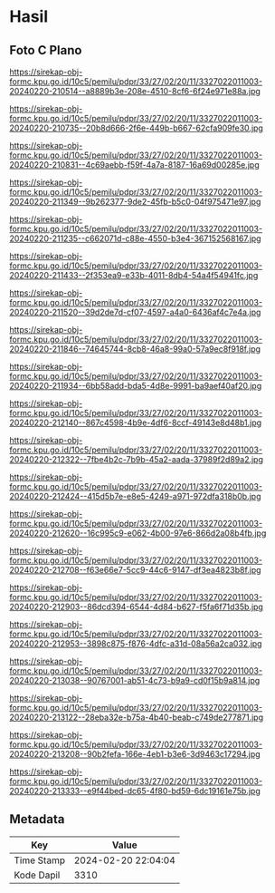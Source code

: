 # Hasil

## Foto C Plano

https://sirekap-obj-formc.kpu.go.id/10c5/pemilu/pdpr/33/27/02/20/11/3327022011003-20240220-210514--a8889b3e-208e-4510-8cf6-6f24e971e88a.jpg

https://sirekap-obj-formc.kpu.go.id/10c5/pemilu/pdpr/33/27/02/20/11/3327022011003-20240220-210735--20b8d666-2f6e-449b-b667-62cfa909fe30.jpg

https://sirekap-obj-formc.kpu.go.id/10c5/pemilu/pdpr/33/27/02/20/11/3327022011003-20240220-210831--4c69aebb-f59f-4a7a-8187-16a69d00285e.jpg

https://sirekap-obj-formc.kpu.go.id/10c5/pemilu/pdpr/33/27/02/20/11/3327022011003-20240220-211349--9b262377-9de2-45fb-b5c0-04f975471e97.jpg

https://sirekap-obj-formc.kpu.go.id/10c5/pemilu/pdpr/33/27/02/20/11/3327022011003-20240220-211235--c662071d-c88e-4550-b3e4-367152568167.jpg

https://sirekap-obj-formc.kpu.go.id/10c5/pemilu/pdpr/33/27/02/20/11/3327022011003-20240220-211433--2f353ea9-e33b-4011-8db4-54a4f54941fc.jpg

https://sirekap-obj-formc.kpu.go.id/10c5/pemilu/pdpr/33/27/02/20/11/3327022011003-20240220-211520--39d2de7d-cf07-4597-a4a0-6436af4c7e4a.jpg

https://sirekap-obj-formc.kpu.go.id/10c5/pemilu/pdpr/33/27/02/20/11/3327022011003-20240220-211846--74645744-8cb8-46a8-99a0-57a9ec8f918f.jpg

https://sirekap-obj-formc.kpu.go.id/10c5/pemilu/pdpr/33/27/02/20/11/3327022011003-20240220-211934--6bb58add-bda5-4d8e-9991-ba9aef40af20.jpg

https://sirekap-obj-formc.kpu.go.id/10c5/pemilu/pdpr/33/27/02/20/11/3327022011003-20240220-212140--867c4598-4b9e-4df6-8ccf-49143e8d48b1.jpg

https://sirekap-obj-formc.kpu.go.id/10c5/pemilu/pdpr/33/27/02/20/11/3327022011003-20240220-212322--7fbe4b2c-7b9b-45a2-aada-37989f2d89a2.jpg

https://sirekap-obj-formc.kpu.go.id/10c5/pemilu/pdpr/33/27/02/20/11/3327022011003-20240220-212424--415d5b7e-e8e5-4249-a971-972dfa318b0b.jpg

https://sirekap-obj-formc.kpu.go.id/10c5/pemilu/pdpr/33/27/02/20/11/3327022011003-20240220-212620--16c995c9-e062-4b00-97e6-866d2a08b4fb.jpg

https://sirekap-obj-formc.kpu.go.id/10c5/pemilu/pdpr/33/27/02/20/11/3327022011003-20240220-212708--f63e66e7-5cc9-44c6-9147-df3ea4823b8f.jpg

https://sirekap-obj-formc.kpu.go.id/10c5/pemilu/pdpr/33/27/02/20/11/3327022011003-20240220-212903--86dcd394-6544-4d84-b627-f5fa6f71d35b.jpg

https://sirekap-obj-formc.kpu.go.id/10c5/pemilu/pdpr/33/27/02/20/11/3327022011003-20240220-212953--3898c875-f876-4dfc-a31d-08a56a2ca032.jpg

https://sirekap-obj-formc.kpu.go.id/10c5/pemilu/pdpr/33/27/02/20/11/3327022011003-20240220-213038--90767001-ab51-4c73-b9a9-cd0f15b9a814.jpg

https://sirekap-obj-formc.kpu.go.id/10c5/pemilu/pdpr/33/27/02/20/11/3327022011003-20240220-213122--28eba32e-b75a-4b40-beab-c749de277871.jpg

https://sirekap-obj-formc.kpu.go.id/10c5/pemilu/pdpr/33/27/02/20/11/3327022011003-20240220-213208--90b2fefa-166e-4eb1-b3e6-3d9463c17294.jpg

https://sirekap-obj-formc.kpu.go.id/10c5/pemilu/pdpr/33/27/02/20/11/3327022011003-20240220-213333--e9f44bed-dc65-4f80-bd59-6dc19161e75b.jpg


## Metadata

| Key        | Value               |
| ---------- | ------------------- |
| Time Stamp | 2024-02-20 22:04:04 |
| Kode Dapil | 3310                |



